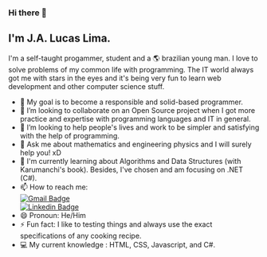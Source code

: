 ### Hi there 👋
## I'm J.A. Lucas Lima.

I'm a self-taught progammer, student and a :earth_americas: brazilian young man. I love to solve problems of my common life with programming. The IT world always got me with stars in the eyes and it's being very fun to learn web development and other computer science stuff.

- 🎯 My goal is to become a responsible and solid-based programmer.
- 👯 I’m looking to collaborate on an Open Source project when I got more practice and expertise with programming languages and IT in general.
- 🤔 I’m looking to help people's lives and work to be simpler and satisfying with the help of programming.
- 💬 Ask me about mathematics and engineering physics and I will surely help you! xD
- 📝 I'm currently learning about Algorithms and Data Structures (with Karumanchi's book). Besides, I've chosen and am focusing on .NET (C#).
- 📫 How to reach me:
    <br>    [![Gmail Badge](https://img.shields.io/badge/-jalucaslima.contato@gmail.com-c14438?style=flat-square&logo=Gmail&logoColor=white&link=mailto:jalucaslima.contato@gmail.com)](mailto:jalucaslima.contato@gmail.com)
    <br>    [![Linkedin Badge](https://img.shields.io/badge/-LucasLima-blue?style=flat-square&logo=Linkedin&logoColor=white&link=https://www.linkedin.com/in/jos%C3%A9-adalberto-lucas-lima-7a8226129/)](https://www.linkedin.com/in/jos%C3%A9-adalberto-lucas-lima-7a8226129/)
- 😄 Pronoun: He/Him
- ⚡ Fun fact: I like to testing things and always use the exact specifications of any cooking recipe.
- :computer: My current knowledge : HTML, CSS, Javascript, and C#.

